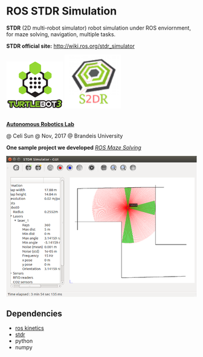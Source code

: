 # ROS STDR Simulation
**STDR** (2D multi-robot simulator) robot simulation under ROS enviornment, for maze solving, navigation, multiple tasks.

**STDR official site:** http://wiki.ros.org/stdr_simulator

<img src="https://raw.githubusercontent.com/celisun/ROS-STDR-simulation/master/src/tb3-LABEL.png" width="150"> <img src="https://raw.githubusercontent.com/celisun/ROS-STDR-simulation/master/src/stdr-LABEL.png" width="150"> 
##
**[Autonomous Robotics Lab](http://campusrover.org.s3-website-us-west-2.amazonaws.com)** 

@ Celi Sun  @ Nov, 2017  @ Brandeis University  

**One sample project we developed** *[ROS Maze Solving](http://campusrover.org.s3-website-us-west-2.amazonaws.com/content/topics/robotprojects/04_ROS_Maze.md/)*

<img src="https://raw.githubusercontent.com/celisun/ROS-STDR-simulation/master/src/Stdr-with-turtle.png" width="550">
 


## Dependencies

* [ros kinetics](http://wiki.ros.org/ROS/Installation)
* [stdr](http://wiki.ros.org/stdr_simulator/Tutorials/Set%20up%20STDR%20Simulator)
* python
* numpy




